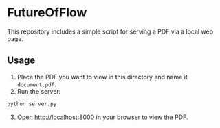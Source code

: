 # FutureOfFlow

This repository includes a simple script for serving a PDF via a local web page.

## Usage
1. Place the PDF you want to view in this directory and name it `document.pdf`.
2. Run the server:

```bash
python server.py
```

3. Open [http://localhost:8000](http://localhost:8000) in your browser to view the PDF.
